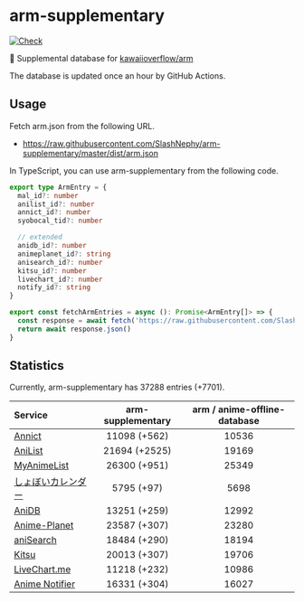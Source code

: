 # arm-supplementary

[![Check](https://github.com/SlashNephy/arm-supplementary/actions/workflows/check-node.yml/badge.svg)](https://github.com/SlashNephy/arm-supplementary/actions/workflows/check-node.yml)

💊 Supplemental database for [kawaiioverflow/arm](https://github.com/kawaiioverflow/arm)

The database is updated once an hour by GitHub Actions.

## Usage

Fetch arm.json from the following URL.

- https://raw.githubusercontent.com/SlashNephy/arm-supplementary/master/dist/arm.json

In TypeScript, you can use arm-supplementary from the following code.

```TypeScript
export type ArmEntry = {
  mal_id?: number
  anilist_id?: number
  annict_id?: number
  syobocal_tid?: number

  // extended
  anidb_id?: number
  animeplanet_id?: string
  anisearch_id?: number
  kitsu_id?: number
  livechart_id?: number
  notify_id?: string
}

export const fetchArmEntries = async (): Promise<ArmEntry[]> => {
  const response = await fetch('https://raw.githubusercontent.com/SlashNephy/arm-supplementary/master/dist/arm.json')
  return await response.json()
}
```

## Statistics

Currently, arm-supplementary has 37288 entries (+7701).

| Service                                     | arm-supplementary | arm / anime-offline-database |
| :------------------------------------------ | :---------------: | :--------------------------: |
| [Annict](https://annict.com)                |   11098 (+562)    |            10536             |
| [AniList](https://anilist.co)               |   21694 (+2525)   |            19169             |
| [MyAnimeList](https://myanimelist.net)      |   26300 (+951)    |            25349             |
| [しょぼいカレンダー](https://cal.syoboi.jp) |    5795 (+97)     |             5698             |
| [AniDB](https://anidb.net)                  |   13251 (+259)    |            12992             |
| [Anime-Planet](https://anime-planet.com)    |   23587 (+307)    |            23280             |
| [aniSearch](https://anisearch.com)          |   18484 (+290)    |            18194             |
| [Kitsu](https://kitsu.io)                   |   20013 (+307)    |            19706             |
| [LiveChart.me](https://livechart.me)        |   11218 (+232)    |            10986             |
| [Anime Notifier](https://notify.moe)        |   16331 (+304)    |            16027             |
